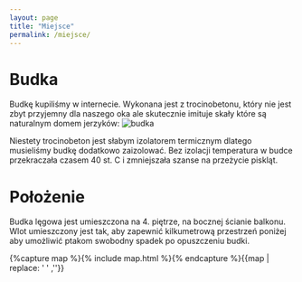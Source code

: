 ```yaml
---
layout: page
title: "Miejsce"
permalink: /miejsce/
---
```



Budka
=====

Budkę kupiliśmy w internecie. Wykonana jest z trocinobetonu, który nie jest zbyt przyjemny dla naszego oka ale skutecznie 
imituje skały które są naturalnym domem jerzyków:
![budka]({{site.url}}/images/budka.jpg)

Niestety trocinobeton jest słabym izolatorem termicznym dlatego musieliśmy budkę dodatkowo zaizolować. Bez izolacji temperatura w budce
przekraczała czasem 40 st. C i zmniejszała szanse na przeżycie piskląt.


Położenie
=========
Budka lęgowa jest umieszczona na 4. piętrze, na bocznej ścianie balkonu. Wlot umieszczony jest tak, aby zapewnić kilkumetrową przestrzeń poniżej aby umożliwić ptakom swobodny spadek po opuszczeniu budki.


{%capture map %}{% include map.html %}{% endcapture %}{{map | replace: '    ' ,''}}